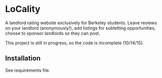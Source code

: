 LoCality
=========

A landlord rating website exclusively for Berkeley students. Leave reviews on your landlord (anonymously!), add listings for subletting opportunities, choose to sponsor landlords so they can post.

This project is still in progress, so the code is incomplete (10/14/15).

Installation
------------

See requirements file.
